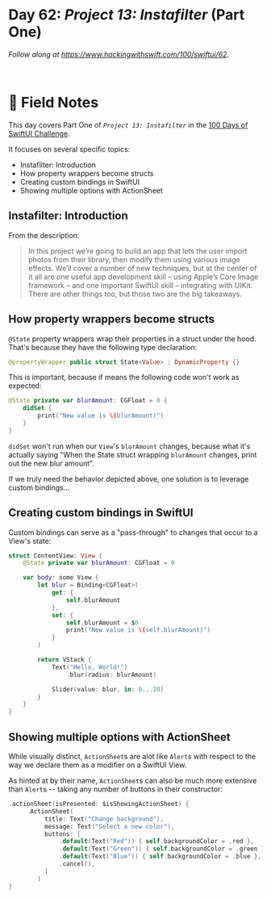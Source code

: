# Day 62: _Project 13: Instafilter_ (Part One)

_Follow along at https://www.hackingwithswift.com/100/swiftui/62_.

<br/>


# 📒 Field Notes

This day covers Part One of _`Project 13: Instafilter`_ in the [100 Days of SwiftUI Challenge](https://www.hackingwithswift.com/100/swiftui/62).

It focuses on several specific topics:

- Instafilter: Introduction
- How property wrappers become structs
- Creating custom bindings in SwiftUI
- Showing multiple options with ActionSheet




## Instafilter: Introduction

From the description:

> In this project we’re going to build an app that lets the user import photos from their library, then modify them using various image effects. We’ll cover a number of new techniques, but at the center of it all are one useful app development skill – using Apple’s Core Image framework – and one important SwiftUI skill – integrating with UIKit. There are other things too, but those two are the big takeaways.



## How property wrappers become structs


`@State` property wrappers wrap their properties in a struct under the hood. That's because they have the following type declaration:

```swift
@propertyWrapper public struct State<Value> : DynamicProperty {}
```

This is important, because if means the following code won't work as expected:

```swift
@State private var blurAmount: CGFloat = 0 {
    didSet {
        print("New value is \(blurAmount)")
    }
}
```

`didSet` won't run when our `View`'s `blurAmount` changes, because what it's actually saying "When the State struct wrapping `blurAmount` changes, print out the new blur amount".

If we truly need the behavior depicted above, one solution is to leverage custom bindings...


## Creating custom bindings in SwiftUI

Custom bindings can serve as a "pass-through" to changes that occur to a View's state:

```swift
struct ContentView: View {
    @State private var blurAmount: CGFloat = 0

    var body: some View {
        let blur = Binding<CGFloat>(
            get: {
                self.blurAmount
            },
            set: {
                self.blurAmount = $0
                print("New value is \(self.blurAmount)")
            }
        )

        return VStack {
            Text("Hello, World!")
                .blur(radius: blurAmount)

            Slider(value: blur, in: 0...20)
        }
    }
}
```


## Showing multiple options with ActionSheet

While visually distinct, `ActionSheet`s are alot like `Alert`s with respect to the way we declare them as a modifier on a SwiftUI View.

As hinted at by their name, `ActionSheet`s can also be much more extensive than `Alert`s -- taking any number of buttons in their constructor:

```swift
.actionSheet(isPresented: $isShowingActionSheet) {
      ActionSheet(
          title: Text("Change background"),
          message: Text("Select a new color"),
          buttons: [
              .default(Text("Red")) { self.backgroundColor = .red },
              .default(Text("Green")) { self.backgroundColor = .green },
              .default(Text("Blue")) { self.backgroundColor = .blue },
              .cancel(),
          ]
        )
}
```
